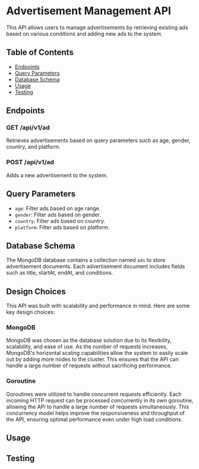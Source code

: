 # Advertisement Management API

This API allows users to manage advertisements by retrieving existing ads based on various conditions and adding new ads to the system.

## Table of Contents

- [Endpoints](#endpoints)
- [Query Parameters](#query-parameters)
- [Database Schema](#database-schema)
- [Usage](#usage)
- [Testing](#testing)


## Endpoints

### GET /api/v1/ad

Retrieves advertisements based on query parameters such as age, gender, country, and platform.

### POST /api/v1/ad

Adds a new advertisement to the system.

## Query Parameters

- `age`: Filter ads based on age range.
- `gender`: Filter ads based on gender.
- `country`: Filter ads based on country.
- `platform`: Filter ads based on platform.

## Database Schema

The MongoDB database contains a collection named `ads` to store advertisement documents. Each advertisement document includes fields such as title, startAt, endAt, and conditions.

## Design Choices

This API was built with scalability and performance in mind. Here are some key design choices:

### MongoDB

MongoDB was chosen as the database solution due to its flexibility, scalability, and ease of use. As the number of requests increases, MongoDB's horizontal scaling capabilities allow the system to easily scale out by adding more nodes to the cluster. This ensures that the API can handle a large number of requests without sacrificing performance.

### Goroutine

Goroutines were utilized to handle concurrent requests efficiently. Each incoming HTTP request can be processed concurrently in its own goroutine, allowing the API to handle a large number of requests simultaneously. This concurrency model helps improve the responsiveness and throughput of the API, ensuring optimal performance even under high load conditions.

## Usage

## Testing